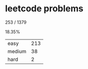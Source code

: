 # leetcode problems

253 / 1379

18.35%

|        |     |
| ------ | --- |
| easy   | 213  |
| medium | 38   |
| hard   | 2   |

